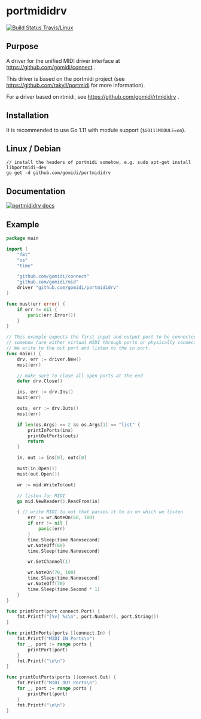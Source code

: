 # portmididrv

[![Build Status Travis/Linux](https://travis-ci.org/gomidi/portmididrv.svg?branch=master)](http://travis-ci.org/gomidi/portmididrv)

## Purpose

A driver for the unified MIDI driver interface at https://github.com/gomidi/connect .

This driver is based on the portmidi project (see https://github.com/rakyll/portmidi for more information).

For a driver based on rtmidi, see https://github.com/gomidi/rtmididrv .

## Installation

It is recommended to use Go 1.11 with module support (`$GO111MODULE=on`).

## Linux / Debian

```
// install the headers of portmidi somehow, e.g. sudo apt-get install libportmidi-dev
go get -d github.com/gomidi/portmididrv
```

## Documentation

[![portmididrv docs](http://godoc.org/github.com/gomidi/portmididrv?status.png)](http://godoc.org/github.com/gomidi/portmididrv)

## Example

```go
package main

import (
	"fmt"
	"os"
	"time"

	"github.com/gomidi/connect"
	"github.com/gomidi/mid"
	driver "github.com/gomidi/portmididrv"
)

func must(err error) {
	if err != nil {
		panic(err.Error())
	}
}

// This example expects the first input and output port to be connected
// somehow (are either virtual MIDI through ports or physically connected).
// We write to the out port and listen to the in port.
func main() {
	drv, err := driver.New()
	must(err)

	// make sure to close all open ports at the end
	defer drv.Close()

	ins, err := drv.Ins()
	must(err)

	outs, err := drv.Outs()
	must(err)

	if len(os.Args) == 2 && os.Args[1] == "list" {
		printInPorts(ins)
		printOutPorts(outs)
		return
	}

	in, out := ins[0], outs[0]

	must(in.Open())
	must(out.Open())

	wr := mid.WriteTo(out)

	// listen for MIDI
	go mid.NewReader().ReadFrom(in)

	{ // write MIDI to out that passes it to in on which we listen.
		err := wr.NoteOn(60, 100)
		if err != nil {
			panic(err)
		}
		time.Sleep(time.Nanosecond)
		wr.NoteOff(60)
		time.Sleep(time.Nanosecond)

		wr.SetChannel(1)

		wr.NoteOn(70, 100)
		time.Sleep(time.Nanosecond)
		wr.NoteOff(70)
		time.Sleep(time.Second * 1)
	}
}

func printPort(port connect.Port) {
	fmt.Printf("[%v] %s\n", port.Number(), port.String())
}

func printInPorts(ports []connect.In) {
	fmt.Printf("MIDI IN Ports\n")
	for _, port := range ports {
		printPort(port)
	}
	fmt.Printf("\n\n")
}

func printOutPorts(ports []connect.Out) {
	fmt.Printf("MIDI OUT Ports\n")
	for _, port := range ports {
		printPort(port)
	}
	fmt.Printf("\n\n")
}

```
